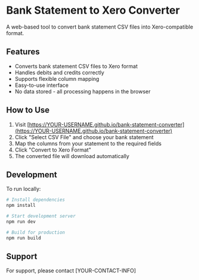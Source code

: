 # Bank Statement to Xero Converter

A web-based tool to convert bank statement CSV files into Xero-compatible format.

## Features

- Converts bank statement CSV files to Xero format
- Handles debits and credits correctly
- Supports flexible column mapping
- Easy-to-use interface
- No data stored - all processing happens in the browser

## How to Use

1. Visit [https://YOUR-USERNAME.github.io/bank-statement-converter](https://YOUR-USERNAME.github.io/bank-statement-converter)
2. Click "Select CSV File" and choose your bank statement
3. Map the columns from your statement to the required fields
4. Click "Convert to Xero Format"
5. The converted file will download automatically

## Development

To run locally:

```bash
# Install dependencies
npm install

# Start development server
npm run dev

# Build for production
npm run build
```

## Support

For support, please contact [YOUR-CONTACT-INFO]
